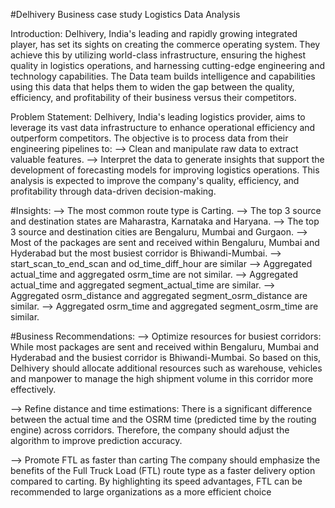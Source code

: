 #Delhivery Business case study
 Logistics Data Analysis

Introduction:
Delhivery, India's leading and rapidly growing integrated player, has set its sights on creating the commerce operating system. They achieve this by utilizing world-class infrastructure, ensuring the highest quality in logistics operations, and harnessing cutting-edge engineering and technology capabilities. The Data team builds intelligence and capabilities using this data that helps them to widen the gap between the quality, efficiency, and profitability of their business versus their competitors.

Problem Statement:
Delhivery, India's leading logistics provider, aims to leverage its vast data infrastructure to enhance operational efficiency and outperform competitors. The objective is to process data from their engineering pipelines to:
  --> Clean and manipulate raw data to extract valuable features.
  --> Interpret the data to generate insights that support the development of forecasting models for improving logistics operations.
This analysis is expected to improve the company's quality, efficiency, and profitability through data-driven decision-making.


#Insights:
--> The most common route type is Carting.
--> The top 3 source and destination states are Maharastra, Karnataka and Haryana.
--> The top 3 source and destination cities are Bengaluru, Mumbai and Gurgaon.
--> Most of the packages are sent and received within Bengaluru, Mumbai and Hyderabad but the most busiest corridor is Bhiwandi-Mumbai.
--> start_scan_to_end_scan and od_time_diff_hour are similar
--> Aggregated actual_time and aggregated osrm_time are not similar.
--> Aggregated actual_time and aggregated segment_actual_time are similar.
--> Aggregated osrm_distance and aggregated segment_osrm_distance are similar.
--> Aggregated osrm_time and aggregated segment_osrm_time are similar.

#Business Recommendations:
--> Optimize resources for busiest corridors:
    While most packages are sent and received within Bengaluru, Mumbai and Hyderabad and the busiest corridor is Bhiwandi-Mumbai. So based on this, Delhivery should allocate additional resources such as warehouse, vehicles and manpower to manage the high shipment volume in this corridor more effectively.

--> Refine distance and time estimations:
    There is a significant difference between the actual time and the OSRM time (predicted time by the routing engine) across corridors. Therefore, the company should adjust the algorithm to improve prediction accuracy.

--> Promote FTL as faster than carting
    The company should emphasize the benefits of the Full Truck Load (FTL) route type as a faster delivery option compared to carting. By highlighting its speed advantages, FTL can be recommended to large organizations as a more efficient choice
